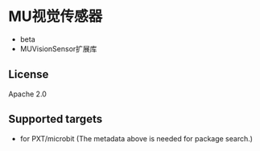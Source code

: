 # MU视觉传感器
- beta
- MUVisionSensor扩展库

## License

Apache 2.0

## Supported targets

* for PXT/microbit
(The metadata above is needed for package search.)


